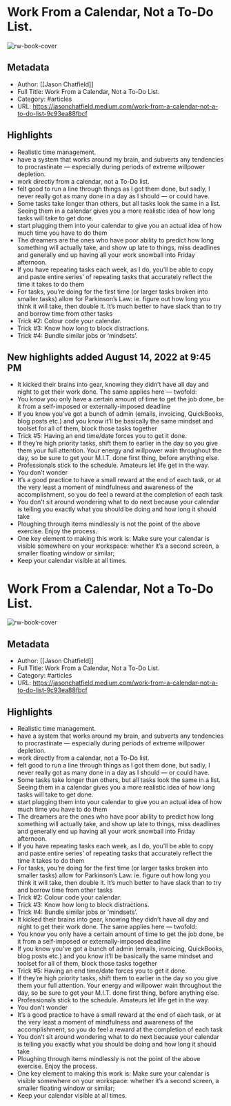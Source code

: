 # Work From a Calendar, Not a To-Do List.

![rw-book-cover](https://readwise-assets.s3.amazonaws.com/static/images/article0.00998d930354.png)

## Metadata
- Author: [[Jason Chatfield]]
- Full Title: Work From a Calendar, Not a To-Do List.
- Category: #articles
- URL: https://jasonchatfield.medium.com/work-from-a-calendar-not-a-to-do-list-9c93ea88fbcf

## Highlights
- Realistic time management.
- have a system that works around my brain, and subverts any tendencies to procrastinate — especially during periods of extreme willpower depletion.
- work directly from a calendar, not a To-Do list.
- felt good to run a line through things as I got them done, but sadly, I never really got as many done in a day as I should — or could have.
- Some tasks take longer than others, but all tasks look the same in a list. Seeing them in a calendar gives you a more realistic idea of how long tasks will take to get done.
- start plugging them into your calendar to give you an actual idea of how much time you have to do them
- The dreamers are the ones who have poor ability to predict how long something will actually take, and show up late to things, miss deadlines and generally end up having all your work snowball into Friday afternoon.
- If you have repeating tasks each week, as I do, you’ll be able to copy and paste entire series’ of repeating tasks that accurately reflect the time it takes to do them
- For tasks, you’re doing for the first time (or larger tasks broken into smaller tasks) allow for Parkinson’s Law: ie. figure out how long you think it will take, then double it. It’s much better to have slack than to try and borrow time from other tasks
- Trick #2: Colour code your calendar.
- Trick #3: Know how long to block distractions.
- Trick #4: Bundle similar jobs or ‘mindsets’.
## New highlights added August 14, 2022 at 9:45 PM
- It kicked their brains into gear, knowing they didn’t have all day and night to get their work done. The same applies here — twofold:
- You know you only have a certain amount of time to get the job done, be it from a self-imposed or externally-imposed deadline
- If you know you’ve got a bunch of admin (emails, invoicing, QuickBooks, blog posts etc.) and you know it’ll be basically the same mindset and toolset for all of them, block those tasks together
- Trick #5: Having an end time/date forces you to get it done.
- If they’re high priority tasks, shift them to earlier in the day so you give them your full attention. Your energy and willpower wain throughout the day, so be sure to get your M.I.T. done first thing, before anything else.
- Professionals stick to the schedule. Amateurs let life get in the way.
- You don’t wonder
- It’s a good practice to have a small reward at the end of each task, or at the very least a moment of mindfulness and awareness of the accomplishment, so you do feel a reward at the completion of each task
- You don’t sit around wondering what to do next because your calendar is telling you exactly what you should be doing and how long it should take
- Ploughing through items mindlessly is not the point of the above exercise. Enjoy the process.
- One key element to making this work is: Make sure your calendar is visible somewhere on your workspace: whether it’s a second screen, a smaller floating window or similar;
- Keep your calendar visible at all times.
# Work From a Calendar, Not a To-Do List.

![rw-book-cover](https://readwise-assets.s3.amazonaws.com/static/images/article0.00998d930354.png)

## Metadata
- Author: [[Jason Chatfield]]
- Full Title: Work From a Calendar, Not a To-Do List.
- Category: #articles
- URL: https://jasonchatfield.medium.com/work-from-a-calendar-not-a-to-do-list-9c93ea88fbcf

## Highlights
- Realistic time management.
- have a system that works around my brain, and subverts any tendencies to procrastinate — especially during periods of extreme willpower depletion.
- work directly from a calendar, not a To-Do list.
- felt good to run a line through things as I got them done, but sadly, I never really got as many done in a day as I should — or could have.
- Some tasks take longer than others, but all tasks look the same in a list. Seeing them in a calendar gives you a more realistic idea of how long tasks will take to get done.
- start plugging them into your calendar to give you an actual idea of how much time you have to do them
- The dreamers are the ones who have poor ability to predict how long something will actually take, and show up late to things, miss deadlines and generally end up having all your work snowball into Friday afternoon.
- If you have repeating tasks each week, as I do, you’ll be able to copy and paste entire series’ of repeating tasks that accurately reflect the time it takes to do them
- For tasks, you’re doing for the first time (or larger tasks broken into smaller tasks) allow for Parkinson’s Law: ie. figure out how long you think it will take, then double it. It’s much better to have slack than to try and borrow time from other tasks
- Trick #2: Colour code your calendar.
- Trick #3: Know how long to block distractions.
- Trick #4: Bundle similar jobs or ‘mindsets’.
- It kicked their brains into gear, knowing they didn’t have all day and night to get their work done. The same applies here — twofold:
- You know you only have a certain amount of time to get the job done, be it from a self-imposed or externally-imposed deadline
- If you know you’ve got a bunch of admin (emails, invoicing, QuickBooks, blog posts etc.) and you know it’ll be basically the same mindset and toolset for all of them, block those tasks together
- Trick #5: Having an end time/date forces you to get it done.
- If they’re high priority tasks, shift them to earlier in the day so you give them your full attention. Your energy and willpower wain throughout the day, so be sure to get your M.I.T. done first thing, before anything else.
- Professionals stick to the schedule. Amateurs let life get in the way.
- You don’t wonder
- It’s a good practice to have a small reward at the end of each task, or at the very least a moment of mindfulness and awareness of the accomplishment, so you do feel a reward at the completion of each task
- You don’t sit around wondering what to do next because your calendar is telling you exactly what you should be doing and how long it should take
- Ploughing through items mindlessly is not the point of the above exercise. Enjoy the process.
- One key element to making this work is: Make sure your calendar is visible somewhere on your workspace: whether it’s a second screen, a smaller floating window or similar;
- Keep your calendar visible at all times.
